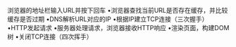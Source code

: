 浏览器的地址栏输入URL并按下回车
•浏览器查找当前URL是否存在缓存，并比较缓存是否过期
•DNS解析URL对应的IP
•根据IP建立TCP连接（三次握手）
•HTTP发起请求
•服务器处理请求，浏览器接收HTTP响应
•渲染页面，构建DOM树
•关闭TCP连接（四次挥手）